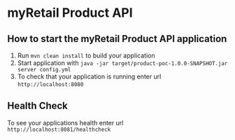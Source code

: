 # myRetail Product API

How to start the myRetail Product API application
---

1. Run `mvn clean install` to build your application
1. Start application with `java -jar target/product-poc-1.0.0-SNAPSHOT.jar server config.yml`
1. To check that your application is running enter url `http://localhost:8080`

Health Check
---

To see your applications health enter url `http://localhost:8081/healthcheck`
